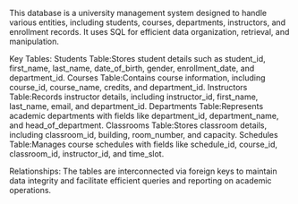 This database is a university management system designed to handle various entities, including students, courses, departments, instructors, and enrollment records. It uses SQL for efficient data organization, retrieval, and manipulation.

Key Tables:
Students Table:Stores student details such as student_id, first_name, last_name, date_of_birth, gender, enrollment_date, and department_id.
Courses Table:Contains course information, including course_id, course_name, credits, and department_id.
Instructors Table:Records instructor details, including instructor_id, first_name, last_name, email, and department_id.
Departments Table:Represents academic departments with fields like department_id, department_name, and head_of_department.
Classrooms Table:Stores classroom details, including classroom_id, building, room_number, and capacity.
Schedules Table:Manages course schedules with fields like schedule_id, course_id, classroom_id, instructor_id, and time_slot.

Relationships:
The tables are interconnected via foreign keys to maintain data integrity and facilitate efficient queries and reporting on academic operations.
